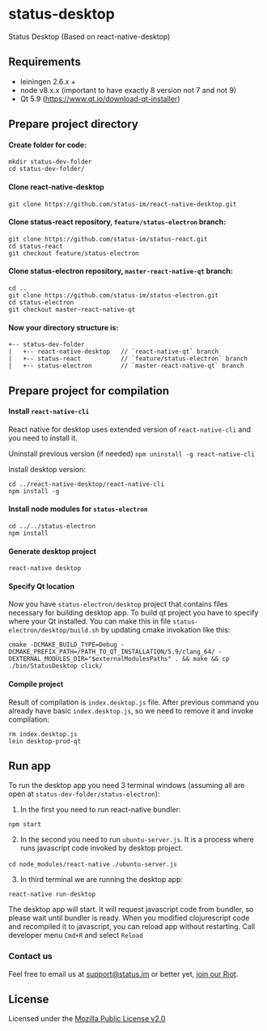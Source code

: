 # status-desktop

Status Desktop (Based on react-native-desktop)

## Requirements

* leiningen 2.6.x +
* node v8.x.x (important to have exactly 8 version not 7 and not 9)
* Qt 5.9 (https://www.qt.io/download-qt-installer)


## Prepare project directory

#### Create folder for code:
```
mkdir status-dev-folder
cd status-dev-folder/
```

#### Clone react-native-desktop
`git clone https://github.com/status-im/react-native-desktop.git`


#### Clone status-react repository, `feature/status-electron` branch:
```
git clone https://github.com/status-im/status-react.git
cd status-react
git checkout feature/status-electron
```

#### Clone status-electron repository, `master-react-native-qt` branch:
```
cd ..
git clone https://github.com/status-im/status-electron.git
cd status-electron
git checkout master-react-native-qt
```

#### Now your directory structure is:

  ```
+-- status-dev-folder
|   +-- react-native-desktop   // `react-native-qt` branch
|   +-- status-react           // `feature/status-electron` branch
|   +-- status-electron        // `master-react-native-qt` branch

```

## Prepare project for compilation

#### Install `react-native-cli`
React native for desktop uses extended version of `react-native-cli` and you need to install it.

Uninstall previous version (if needed)
`npm uninstall -g react-native-cli`

Install desktop version:
```
cd ../react-native-desktop/react-native-cli
npm install -g
```

#### Install node modules for `status-electron`
```
cd ../../status-electron
npm install
```

#### Generate desktop project
`react-native desktop`


#### Specify Qt location
Now you have `status-electron/desktop` project that contains files necessary for building desktop app.
To build qt project you have to specify where your Qt installed. You can make this in file `status-electron/desktop/build.sh` by updating cmake invokation like this:

`cmake -DCMAKE_BUILD_TYPE=Debug -DCMAKE_PREFIX_PATH=/PATH_TO_QT_INSTALLATION/5.9/clang_64/ -DEXTERNAL_MODULES_DIR="$externalModulesPaths" . && make && cp ./bin/StatusDesktop click/`

#### Compile project
Result of compilation is `index.desktop.js` file. After previous command you already have basic `index.desktop.js`, so we need to remove it and invoke compilation: 
```
rm index.desktop.js
lein desktop-prod-qt
```

## Run app

To run the desktop app you need 3 terminal windows (assuming all are open at `status-dev-folder/status-electron`):
1) In the first you need to run react-native bundler:

`npm start`

2) In the second you need to run `ubuntu-server.js`. It is a process where runs javascript code invoked by desktop project.

`cd node_modules/react-native`
`./ubuntu-server.js`

3) In third terminal we are running the desktop app:

`react-native run-desktop`

The desktop app will start. It will request javascript code from bundler, so please wait until bundler is ready.
When you modified clojurescript code and recompiled it to javascript, you can reload app without restarting. Call developer menu `Cmd+R` and select `Reload`


### Contact us
 
 Feel free to email us at [support@status.im](mailto:support@status.im) or better yet, [join our Riot](http://chat.status.im/#/register).
 
## License
 
Licensed under the [Mozilla Public License v2.0](https://github.com/status-im/status-react/blob/develop/LICENSE.md)

